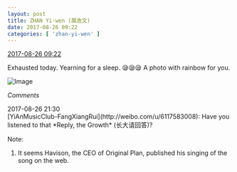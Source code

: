 ```yaml
---
layout: post
title: ZHAN Yi-wen (展逸文)
date: 2017-08-26 09:22
categories: [ 'zhan-yi-wen' ]
---
```


<div class="weibo-info">
  <a href="http://weibo.com/6108090526/FiQHjoTQ3">2017-08-26 09:22</a>
</div>

Exhausted today. Yearning for a sleep. :sleepy::sleepy::sleepy: A photo with rainbow for you.

<!-- more -->

![Image](http://wx3.sinaimg.cn/mw690/006FmVn8gy1fiwv59z5pbj30qo0qoteu.jpg)

*Comments*

<div class="weibo-info">2017-08-26 21:30</div>
[YiAnMusicClub-FangXiangRui](http://weibo.com/u/6117583008): Have you listened to that *Reply, the Growth* (长大请回答)?

Note:
1. It seems Havison, the CEO of Original Plan, published his singing of the song on the web.
